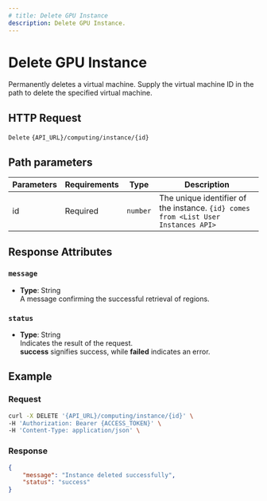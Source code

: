 ```yaml
---
# title: Delete GPU Instance
description: Delete GPU Instance.
---
```


# Delete GPU Instance

Permanently deletes a virtual machine. Supply the virtual machine ID in the path to delete the specified virtual machine.

## HTTP Request

`Delete` `{API_URL}/computing/instance/{id}`

## Path parameters

| Parameters     | Requirements      | Type       | Description      |
|---------------|--------------------|----------------|----------------|
| id      | Required    | `number`       | The unique identifier of the instance. `{id} comes from <List User Instances API>` |

## Response Attributes

### `message`

- **Type**: String  
  A message confirming the successful retrieval of regions.

### `status`

- **Type**: String  
  Indicates the result of the request.  
  **success** signifies success, while **failed** indicates an error.

## Example

### Request

```bash
curl -X DELETE '{API_URL}/computing/instance/{id}' \
-H 'Authorization: Bearer {ACCESS_TOKEN}' \
-H 'Content-Type: application/json' \
```

### Response

```json
{
    "message": "Instance deleted successfully",
    "status": "success"
}

```
